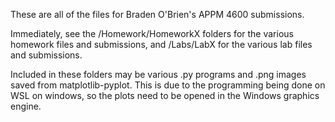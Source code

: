 These are all of the files for Braden O'Brien's APPM 4600 submissions.

Immediately, see the /Homework/HomeworkX folders for the various homework files and submissions, and /Labs/LabX for the various lab files and submissions.

Included in these folders may be various .py programs and .png images saved from matplotlib-pyplot. This is due to the programming being done on WSL on windows, so the plots need to be opened in the Windows graphics engine.
